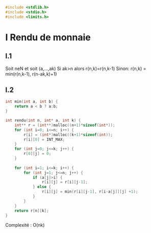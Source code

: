 ```c
#include <stdlib.h>
#include <stdio.h>
#include <limits.h>
```

# I Rendu de monnaie

## I.1 

Soit neN et soit (a,...,ak)
Si ak>n alors r(n,k)=r(n,k-1)
Sinon: r(n,k) = min(r(n,k-1), r(n-ak,k)+1)


## I.2 

```c
int min(int a, int b) {
	return a < b ? a:b;
}

int rendu(int n, int* a, int k) {
	int** r = (int**)malloc((n+1)*sizeof(int*));
	for (int i=0; i<=n; i++) {
		r[i] = (int*)malloc((k+1)*sizeof(int));
		r[i][0] = INT_MAX;
	}
	for (int j=0; j<=k; j++) {
		r[0][j] = 0;
	}
	
	for (int i=1; i<=k; i++) {
		for (int j=1; j<=n; j++) {
			if (a[j]>i) {
				r[i][j] = r[i][j-1];
			} else {
				r[i][j] = min(r[i][j-1], r[i-a[j]][j] +1);
			}
		}
	}
	return r[n][k];
}

```
Complexité : O(nk)
